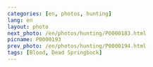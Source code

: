 ```yaml
---
categories: [en, photos, hunting]
lang: en
layout: photo
next_photo: /en/photos/hunting/P0000183.html
picname: P0000193
prev_photo: /en/photos/hunting/P0000194.html
tags: [Blood, Dead Springbock]
---
```

